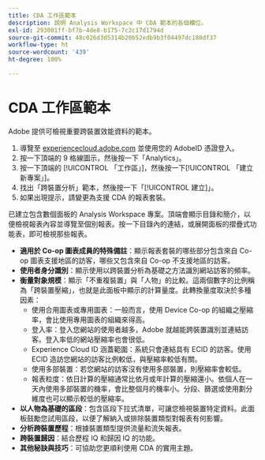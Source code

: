 ```yaml
---
title: CDA 工作區範本
description: 說明 Analysis Workspace 中 CDA 範本的各個欄位。
exl-id: 293001ff-bf7b-4de8-b175-7c2c17d1794d
source-git-commit: 48c026d3d5314b20b52edb9b3f04497dc180df37
workflow-type: ht
source-wordcount: '439'
ht-degree: 100%

---
```


# CDA 工作區範本

Adobe 提供可檢視重要跨裝置效能資料的範本。

1. 導覽至 [experiencecloud.adobe.com](https://experiencecloud.adobe.com) 並使用您的 AdobeID 憑證登入。
1. 按一下頂端的 9 格線圖示，然後按一下「Analytics」。
1. 按一下頂端的 [!UICONTROL 「工作區」]，然後按一下[!UICONTROL 「建立新專案」]。
1. 找出「跨裝置分析」範本，然後按一下「[!UICONTROL 建立]」。
1. 如果出現提示，請變更為支援 CDA 的報表套裝。

已建立包含數個面板的 Analysis Workspace 專案。頂端會顯示目錄和簡介，以便檢視報表內容並導覽至個別報表。按一下目錄內的連結，或展開面板的摺疊式功能表，即可檢視那些報表。

<!--The content below is mirrored in /help/analyze/analysis-workspace/build-workspace-project/starter-projects.md-->

* **適用於 Co-op 圖表成員的特殊備註**：顯示報表套裝的哪些部分包含來自 Co-op 圖表支援地區的訪客，哪些又包含來自 Co-op 不支援地區的訪客。
* **使用者身分識別**：顯示使用以跨裝置分析為基礎之方法識別網站訪客的頻率。
* **衡量對象規模**：顯示「不重複裝置」與「人物」的比較。這兩個數字的比例稱為「跨裝置壓縮」，也就是此面板中顯示的計算量度。此轉換量度取決於多種因素：
   * 使用合用圖表或專用圖表：一般而言，使用 Device Co-op 的組織之壓縮率，會比使用專用圖表的組織來得高。
   * 登入率：登入您網站的使用者越多，Adobe 就越能跨裝置識別並連結訪客。登入率低的網站壓縮率也會很低。
   * Experience Cloud ID 涵蓋範圍：系統只會連結具有 ECID 的訪客。使用 ECID 造訪您網站的訪客比例較低，與壓縮率較低有關。
   * 使用多部裝置：若您網站的訪客沒有使用多部裝置，則壓縮率會較低。
   * 報表粒度：依日計算的壓縮通常比依月或年計算的壓縮還小。依個人在一天內使用多部裝置的機率，會比整個月的機率小。分段、篩選或使用劃分維度也可以顯示較低的壓縮率。
* **以人物為基礎的區段**：包含區段下拉式清單，可讓您檢視裝置特定資料。此面板鼓勵您試用區段，以便了解納入或排除裝置類型對報表有何影響。
* **分析跨裝置歷程**：根據裝置類型提供流量和流失報表。
* **跨裝置歸因**：結合歷程 IQ 和歸因 IQ 的功能。
* **其他秘訣與技巧**：可協助您更順利使用 CDA 的實用主題。

